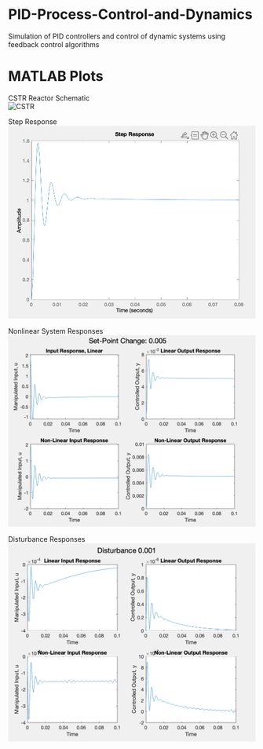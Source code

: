 # PID-Process-Control-and-Dynamics
Simulation of PID controllers and control of dynamic systems using feedback control algorithms 

# MATLAB Plots

CSTR Reactor Schematic<br>
![CSTR](./Gallery/Disturbance_Response.png)
<br>

Step Response<br>
![Step Responses](./Gallery/Step_Response.png)
<br>

Nonlinear System Responses<br>
![Nonlinear Responses](./Gallery/Nonlinear_Response.png)
<br>

Disturbance Responses<br>
![Disturbance Responses](./Gallery/Disturbance_Responses.png)
<br>
